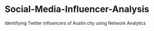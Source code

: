 # Social-Media-Influencer-Analysis
Identifying Twitter influencers of Austin city using Network Analytics
